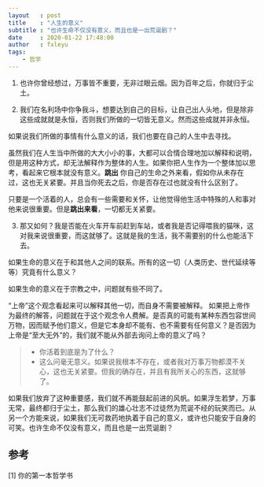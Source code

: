 ```yaml
---
layout   : post
title    : "人生的意义"
subtitle : "也许生命不仅没有意义，而且也是一出荒诞剧？"
date     : 2020-01-22 17:48:00
author   : fxleyu
tags:
    - 哲学
---
```


1. 也许你曾经想过，万事皆不重要，无非过眼云烟。因为百年之后，你就归于尘土。


2. 我们在名利场中你争我斗，想要达到自己的目标，让自己出人头地，但是除非这些成就就是永恒，否则我们所做的一切皆无意义。然而这些成就并非永恒。

如果说我们所做的事情有什么意义的话，我们也要在自己的人生中去寻找。

虽然我们在人生当中所做的大大小小的事，大都可以合情合理地加以解释和说明，但是用这种方式，却无法解释作为整体的人生。如果你把人生作为一个整体加以思考，看起来它根本就没有意义。**跳出** 你自己的生命之外来看，假如你从未存在过，这也无关紧要。并且当你死去之后，你是否存在过也就没有什么区别了。

只要是一个活着的人，总会有一些需要和关怀，让他觉得他生活中特殊的人和事对他来说很重要。但是**跳出来看**，一切都无关紧要。

3. 那又如何？我是否能在火车开车前赶到车站，或者我是否记得喂我的猫咪，这对我来说很重要，而这就够了。这就是我的生活，我不需要别的什么也能活下去。

如果生命的意义在于和其他人之间的联系。所有的这一切（人类历史、世代延续等等）究竟有什么意义？

如果生命的意义在于宗教之中，问题就有些不同了。

“上帝”这个观念看起来可以解释其他一切，而自身不需要被解释。
如果把上帝作为最终的解答，问题就在于这个观念令人费解。是否真的可能有某种东西包容世间万物，因而赋予他们意义，但是它本身却不能有、也不需要有任何意义？是否因为上帝是“至大无外”的，我们就不能从外部去询问上帝的意义了吗？

> - 你活着到底是为了什么？
> - 这么问毫无意义。如果说我根本不存在，或者我对万事万物都漠不关心，这也无关紧要。但我的确存在，并且有我所关心的东西，这就够了。

如果我们放弃了这种重要感，我们就不再能鼓起前进的风帆。如果浮生若梦，万事无常，最终都归于尘土，那么我们的雄心壮志不过徒然为荒诞不经的玩笑而已。从另一个方能来说，如果我们无可救药地执着于自己的意义，或许也只能安于自身的可笑。也许生命不仅没有意义，而且也是一出荒诞剧？

## 参考
[1] 你的第一本哲学书
